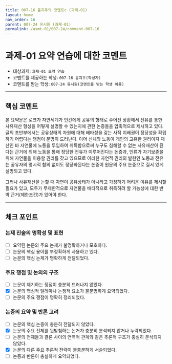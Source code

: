 ```yaml
---
title: 007-16 윤지우의 코멘트c (과제-01) 
layout: home
nav_order: 16
parent: 007-24 유시원 (과제-01)
permalink: /asmt-01/007-24/comment-007-16
---
```


# 과제-01 요약 연습에 대한 코멘트

- 대상과제: `과제-01 요약 연습`
- 코멘트를 제공하는 학생: `007-16 윤지우(작성자)` 
- 코멘트를 받는 학생: `007-24 유시원(코멘트를 받는 학생 이름)` 

---

## 핵심 코멘트

본 요약문은 로크가 자연세계가 인간에게 공유의 형태로 주어진 상황에서 전유를 통한 사유재산 형성을 어떻게 설명할 수 있는지에 관한 논증들을 압축적으로 제시하고 있다. 글의 초반부에서는 공유상태의 자원에 대해 배타성을 갖는 사적 지배권이 정당성을 확립하기 어렵다는 쟁점이 분명히 드러난다. 이어 신체와 노동이 개인의 고유한 권리이자 재산인 바 자연물에 노동을 투입하여 취득함으로써 누구도 침해할 수 없는 사유재산이 된다는 근거에 의해 노동을 통해 정당한 전유가 이루어진다는 논증과, 인류가 자기보존을 위해 자연물을 이용할 권리를 갖고 있으므로 이러한 자연적 권리의 발현인 노동과 전유는 공유자의 명시적 합의 없이도 정당화된다는 논증이 원문의 주요 논증으로 질서 있게 설명되고 있다.

그러나 사유재산을 논할 때 자연이 공유상태가 아니라고 가정하기 어려운 이유를 제시할 필요가 있고, 모두가 무제한적으로 자연물을 배타적으로 취득하려 할 가능성에 대한 반박 근거(제한조건)가 있어야 한다. 

---

## 체크 포인트

### 논제 진술의 명확성 및 표현  
- [ ] 요약된 논문의 주요 논제가 불명확하거나 모호하다.  
- [ ] 논문의 핵심 용어를 부정확하게 사용하고 있다.  
- [ ] 논문의 핵심 논제가 명확하게 전달되었다.  

### 주요 쟁점 및 논의의 구조  
- [ ] 논문이 제기하는 쟁점이 충분히 드러나지 않았다.  
- [x] 논문의 핵심적 딜레마나 논쟁적 요소가 불분명하게 요약되었다.  
- [ ] 논문의 주요 쟁점이 명확히 정리되었다.  

### 논증의 요약 및 반론 고려  
- [ ] 논문의 핵심 논증이 충분히 전달되지 않았다.  
- [x] 논문의 주요 전제를 뒷받침하는 논거가 충분히 분석되지 않거나 누락되었다.  
- [ ] 논문의 전제들과 결론 사이의 연역적 관계와 같은 추론적 구조가 충실히 분석되지 않았다.  
- [x] 논문의 다른 주요 추론적 전략이 불충분하게 서술되었다.
- [ ] 논증과 반론이 충실하게 요약되었다. 